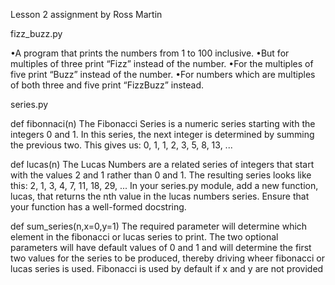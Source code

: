 Lesson 2 assignment by Ross Martin

fizz_buzz.py

•A program that prints the numbers from 1 to 100 inclusive.
•But for multiples of three print “Fizz” instead of the number.
•For the multiples of five print “Buzz” instead of the number.
•For numbers which are multiples of both three and five print “FizzBuzz” instead.

series.py

def fibonnaci(n)
The Fibonacci Series is a numeric series starting with the integers 0 and 1.
In this series, the next integer is determined by summing the previous two.
This gives us:
0, 1, 1, 2, 3, 5, 8, 13, ...

def lucas(n)
The Lucas Numbers are a related series of integers that start with the values 2 and 1 rather than 0 and 1. The resulting series looks like this:
2, 1, 3, 4, 7, 11, 18, 29, ...
In your series.py module, add a new function, lucas, that returns the nth value in the lucas numbers series.
Ensure that your function has a well-formed docstring.

def sum_series(n,x=0,y=1)
The required parameter will determine which element in the fibonacci or lucas series to print. The two optional parameters will have default values of 0 and 1 and will determine the first two values for the series to be produced, thereby driving wheer fibonacci or lucas series is used.  Fibonacci is used by default if x and y are not provided
